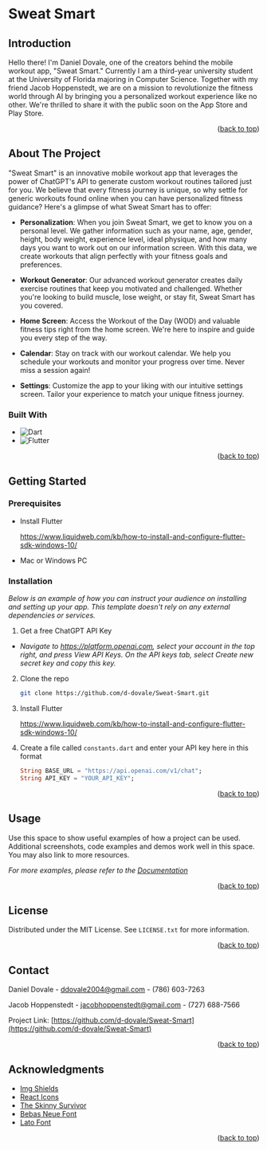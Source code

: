 <!-- ABOUT THE PROJECT -->
# Sweat Smart

## Introduction

Hello there! I'm Daniel Dovale, one of the creators behind the mobile workout app, "Sweat Smart." Currently I am a third-year university student at the University of Florida majoring in Computer Science. Together with my friend Jacob Hoppenstedt, we are on a mission to revolutionize the fitness world through AI by bringing you a personalized workout experience like no other. We're thrilled to share it with the public soon on the App Store and Play Store.

<p align="right">(<a href="#readme-top">back to top</a>)</p>

## About The Project

"Sweat Smart" is an innovative mobile workout app that leverages the power of ChatGPT's API to generate custom workout routines tailored just for you. We believe that every fitness journey is unique, so why settle for generic workouts found online when you can have personalized fitness guidance? Here's a glimpse of what Sweat Smart has to offer:

* **Personalization**: When you join Sweat Smart, we get to know you on a personal level. We gather information such as your name, age, gender, height, body weight, experience level, ideal physique, and how many days you want to work out on our information screen. With this data, we create workouts that align perfectly with your fitness goals and preferences.

* **Workout Generator**: Our advanced workout generator creates daily exercise routines that keep you motivated and challenged. Whether you're looking to build muscle, lose weight, or stay fit, Sweat Smart has you covered.

* **Home Screen**: Access the Workout of the Day (WOD) and valuable fitness tips right from the home screen. We're here to inspire and guide you every step of the way.

* **Calendar**: Stay on track with our workout calendar. We help you schedule your workouts and monitor your progress over time. Never miss a session again!

* **Settings**: Customize the app to your liking with our intuitive settings screen. Tailor your experience to match your unique fitness journey.



### Built With

* ![Dart]
* ![Flutter]

<p align="right">(<a href="#readme-top">back to top</a>)</p>

<!-- GETTING STARTED -->
## Getting Started


### Prerequisites

* Install Flutter
  
  https://www.liquidweb.com/kb/how-to-install-and-configure-flutter-sdk-windows-10/

* Mac or Windows PC



### Installation

_Below is an example of how you can instruct your audience on installing and setting up your app. This template doesn't rely on any external dependencies or services._

1. Get a free ChatGPT API Key
* _Navigate to https://platform.openai.com, select your account in the top right, and press View API Keys. On the API keys tab, select Create new secret key and copy this key._
2. Clone the repo
   ```sh
   git clone https://github.com/d-dovale/Sweat-Smart.git
   ```
3. Install Flutter
   
   https://www.liquidweb.com/kb/how-to-install-and-configure-flutter-sdk-windows-10/

4. Create a file called `constants.dart` and enter your API key here in this format
   ```dart
   String BASE_URL = "https://api.openai.com/v1/chat";
   String API_KEY = "YOUR_API_KEY";
   ```

<p align="right">(<a href="#readme-top">back to top</a>)</p>



<!-- USAGE EXAMPLES -->
## Usage

Use this space to show useful examples of how a project can be used. Additional screenshots, code examples and demos work well in this space. You may also link to more resources.

_For more examples, please refer to the [Documentation](https://example.com)_

<p align="right">(<a href="#readme-top">back to top</a>)</p>

<!-- LICENSE -->
## License

Distributed under the MIT License. See `LICENSE.txt` for more information.

<p align="right">(<a href="#readme-top">back to top</a>)</p>



<!-- CONTACT -->
## Contact

Daniel Dovale - ddovale2004@gmail.com - (786) 603-7263

Jacob Hoppenstedt - jacobhoppenstedt@gmail.com - (727) 688-7566

Project Link: [https://github.com/d-dovale/Sweat-Smart](https://github.com/d-dovale/Sweat-Smart)

<p align="right">(<a href="#readme-top">back to top</a>)</p>

<!-- ACKNOWLEDGMENTS -->
## Acknowledgments

* [Img Shields](https://shields.io)
* [React Icons](https://react-icons.github.io/react-icons/search)
* [The Skinny Survivor](https://www.instagram.com/theskinnysurvivor/)
* [Bebas Neue Font](https://fonts.google.com/specimen/Bebas+Neue)
* [Lato Font](https://fonts.google.com/specimen/Lato)

<p align="right">(<a href="#readme-top">back to top</a>)</p>



<!-- MARKDOWN LINKS & IMAGES -->
<!-- https://www.markdownguide.org/basic-syntax/#reference-style-links -->
[contributors-shield]: https://img.shields.io/github/contributors/othneildrew/Best-README-Template.svg?style=for-the-badge
[contributors-url]: https://github.com/othneildrew/Best-README-Template/graphs/contributors
[forks-shield]: https://img.shields.io/github/forks/othneildrew/Best-README-Template.svg?style=for-the-badge
[forks-url]: https://github.com/othneildrew/Best-README-Template/network/members
[stars-shield]: https://img.shields.io/github/stars/othneildrew/Best-README-Template.svg?style=for-the-badge
[stars-url]: https://github.com/othneildrew/Best-README-Template/stargazers
[issues-shield]: https://img.shields.io/github/issues/othneildrew/Best-README-Template.svg?style=for-the-badge
[issues-url]: https://github.com/othneildrew/Best-README-Template/issues
[license-shield]: https://img.shields.io/github/license/othneildrew/Best-README-Template.svg?style=for-the-badge
[license-url]: https://github.com/othneildrew/Best-README-Template/blob/master/LICENSE.txt
[linkedin-shield]: https://img.shields.io/badge/-LinkedIn-black.svg?style=for-the-badge&logo=linkedin&colorB=555
[linkedin-url]: https://linkedin.com/in/othneildrew
[product-screenshot]: images/screenshot.png

[Dart]: https://img.shields.io/badge/Dart-B74093?style=for-the-badge&logo=dart&logoColor=white
[Flutter]: https://img.shields.io/badge/Flutter-0000FF?style=for-the-badge&logo=flutter&logoColor=white
